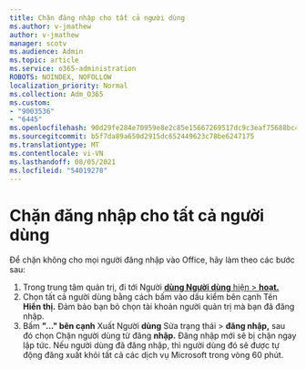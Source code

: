 ```yaml
---
title: Chặn đăng nhập cho tất cả người dùng
ms.author: v-jmathew
author: v-jmathew
manager: scotv
ms.audience: Admin
ms.topic: article
ms.service: o365-administration
ROBOTS: NOINDEX, NOFOLLOW
localization_priority: Normal
ms.collection: Adm_O365
ms.custom:
- "9003536"
- "6445"
ms.openlocfilehash: 90d29fe284e70959e8e2c85e15667269517dc9c3eaf75688bc4750d8767fa2fd
ms.sourcegitcommit: b5f7da89a650d2915dc652449623c78be6247175
ms.translationtype: MT
ms.contentlocale: vi-VN
ms.lasthandoff: 08/05/2021
ms.locfileid: "54019278"
---
```

# <a name="block-sign-in-for-all-users"></a>Chặn đăng nhập cho tất cả người dùng

Để chặn không cho mọi người đăng nhập vào Office, hãy làm theo các bước sau:

1. Trong trung tâm quản trị, đi tới Người [ **dùng Người dùng** hiện  >  **hoạt.**](https://admin.microsoft.com/Adminportal/Home?source=applauncher#/users)
2. Chọn tất cả người dùng bằng cách bấm vào dấu kiểm bên cạnh Tên **Hiển thị.** Đảm bảo bạn bỏ chọn tài khoản người quản trị mà bạn đã đăng nhập.
3. Bấm **"..." bên cạnh** Xuất Người **dùng** Sửa trạng thái  >  **đăng nhập,** sau đó chọn Chặn người dùng từ đăng **nhập.** Đăng nhập mới sẽ bị chặn ngay lập tức. Nếu người dùng đã đăng nhập, thì người dùng đó sẽ được tự động đăng xuất khỏi tất cả các dịch vụ Microsoft trong vòng 60 phút.
